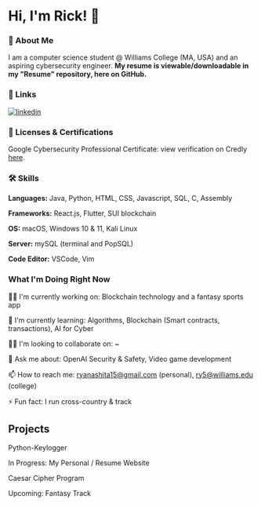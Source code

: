 # Hi, I'm Rick! 👋 

### 🚀 About Me
I am a computer science student @ Williams College (MA, USA) and an aspiring cybersecurity engineer. **My resume is viewable/downloadable in my "Resume" repository, here on GitHub.**

### 🔗 Links
[![linkedin](https://img.shields.io/badge/linkedin-0A66C2?style=for-the-badge&logo=linkedin&logoColor=white)](https://www.linkedin.com/in/ryunosuke-rick-yanashita/)

### 🎯 Licenses & Certifications
Google Cybersecurity Professional Certificate: view verification on Credly [here](https://www.credly.com/badges/931329fe-14a8-4bff-9282-b9dfacfe50e3/linked_in_profile).

### 🛠 Skills

**Languages:** Java, Python, HTML, CSS, Javascript, SQL, C, Assembly

**Frameworks:** React.js, Flutter, SUI blockchain

**OS:** macOS, Windows 10 & 11, Kali Linux 

**Server:** mySQL (terminal and PopSQL)

**Code Editor:** VSCode, Vim


### What I'm Doing Right Now
👩‍💻 I'm currently working on: Blockchain technology and a fantasy sports app

🧠 I'm currently learning: Algorithms, Blockchain (Smart contracts, transactions), AI for Cyber

👯‍♀️ I'm looking to collaborate on: ~

💬 Ask me about: OpenAI Security & Safety, Video game development

📫 How to reach me: ryanashita15@gmail.com (personal), ry5@williams.edu (college)

⚡️ Fun fact: I run cross-country & track


## Projects

Python-Keylogger

In Progress: My Personal / Resume Website

Caesar Cipher Program

Upcoming: Fantasy Track
